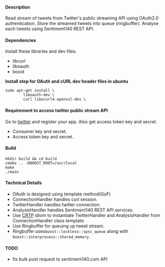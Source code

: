 #### Description    
Read stream of tweets from Twitter's public streaming API using OAuth2.0 authentication. Store the streamed tweets into queue (ringbuffer). Analyse each tweets using Sentiment140 REST API.  

#### Dependencies   
Install these libraries and dev files.
+ libcurl
+ liboauth
+ boost

**Install step for OAuth and cURL dev header files in ubuntu**
```
sudo apt-get install \
        liboauth-dev \
        curl libocurl4-openssl-dev \
```

#### Requirement to access twitter public stream API   
Go to [twitter](https://dev.twitter.com/) and register your app. Also get access token key and secret.
+ Consumer key and secret.
+ Access token key and secret.

#### Build   
```
mkdir build && cd build
cmake .. -DBOOST_ROOT=/usr/local
make
./main
```

#### Technical Details      
+ OAuth is designed using template method(GoF)
+ ConnectionHandler handles curl session.
+ TwitterHandler handles twitter connection.
+ AnalysisHandler handles Sentiment140 REST API services.
+ Use [CRTP](https://en.wikipedia.org/wiki/Curiously_recurring_template_pattern) idiom to instantiate TwitterHandler and AnalysisHandler from ConnectionHandler class template.
+ Use Ringbuffer for queuing up tweet stream.
+ Ringbuffer uses```boost::lockless::spsc_queue``` along with ```boost::interprocess::shared_memory```.

#### TODO       
+ fix bulk post request to sentiment140.com API  
